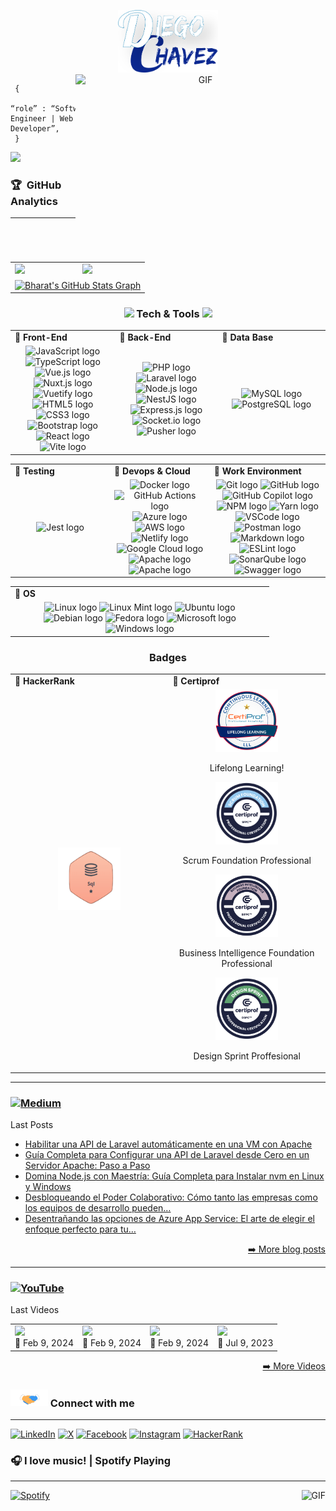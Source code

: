 <p align="center">
    <a href="https://diegochavez-dc.com" target="_blank">
        <img src="img/logos/DC.jpg" with="100" height="100" />
    </a>
    <img align="right" top="500" height="300" width="400" alt="GIF" src="https://media.giphy.com/media/v1.Y2lkPTc5MGI3NjExaDZxZGt6bnZuOGxmcjd3YmlqOG42ZjRoNWw3c2Q3MWxnYnJqaXY4cSZlcD12MV9pbnRlcm5hbF9naWZfYnlfaWQmY3Q9Zw/qgQUggAC3Pfv687qPC/giphy.gif">
</p>

```shell
 {
   “role” : “Software Engineer | Web Developer”,
 }
```

[![](https://visitcount.itsvg.in/api?id=Diego-18&label=Profile%20Views&color=1&icon=5&pretty=true)](https://visitcount.itsvg.in)

### 🏆 &nbsp;GitHub Analytics

---

<table align="center">
  <tr>
    <td valign="top">
        <a href="https://github.com/ryo-ma/github-profile-trophy">
            <img height="190em" src="https://github-readme-stats-eight-theta.vercel.app/api?username=Diego-18&show_icons=true&theme=algolia&include_all_commits=true&count_private=true"/>
            <!-- <img src="https://github-profile-trophy.vercel.app/?username=Diego-18&show_icons=true&count_private=true" alt="Diego-18" /> -->
        </a>
    </td>
    <td valign="top">
        <a href="https://github.com/ryo-ma/github-profile-trophy">
            <img height="190em" src="https://github-readme-stats-eight-theta.vercel.app/api/top-langs/?username=Diego-18&layout=compact&langs_count=8&theme=algolia&include_all_commits=true&count_private=true"/>
            <!-- <img src="https://github-readme-stats.vercel.app/api/top-langs?username=Diego-18&show_icons=true&locale=en&count_private=true" alt="Diego-18" /> -->
        </a>
    </td>
  </tr>
    <tr>
        <td colspan="2" valign="top" align="center">
          <a href="https://github.com/Diego-18/Diego-18">
  <img align="center" src="https://github-profile-summary-cards.vercel.app/api/cards/profile-details?username=Diego-18&theme=algolia&hide_border=true&include_all_commits=true&count_private=true)](https://github.com/Diego-18" alt="Bharat's GitHub Stats Graph"/>
</a>
      </td>
    </tr>
</table>

<h3 align="center">
 <img src="https://github.com/devlancer-lucas/devlancer-lucas/blob/main/code.gif" height="20"/>
 Tech & Tools
 <img src="https://github.com/devlancer-lucas/devlancer-lucas/blob/main/code.gif" height="20"/>
</h3>

<div align="center" style="witdh:100%">
 <table>
  <tr>
   <td valign="center" width="100px"><b>📌 Front-End<b></td>
   <td valign="center" width="100px"><b>📌 Back-End<b></td>
   <td valign="center" width="100px"><b>📌 Data Base<b></td>
  </tr>
  <tr>
   <td valign="center" align="center" width="400px">
        <img src="https://img.shields.io/badge/Javascript-282C34?logo=javascript&logoColor=F7DF1E" alt="JavaScript logo" title="JavaScript" height="30" />
        <img src="https://img.shields.io/badge/Typescript-282C34?logo=typescript&logoColor=007ACC" alt="TypeScript logo" title="TypeScript" height="30" />
        <img src="https://img.shields.io/badge/Vue-282C34?logo=vue.js&logoColor=4FC08D" alt="Vue.js logo" title="Vue.js" height="30" />
        <img src="https://img.shields.io/badge/Nuxt.js-282C34?logo=nuxt.js&logoColor=00DC82" alt="Nuxt.js logo" title="Nuxt.js" height="30" />
        <img src="https://img.shields.io/badge/Vuetify-282C34?logo=vuetify&logoColor=AEDDFF" alt="Vuetify logo" title="Vuetify" height="30" />
        <img src="https://img.shields.io/badge/HTML-282C34?logo=html5&logoColor=E34F26" alt="HTML5 logo" title="HTML5" height="30" />
        <img src="https://img.shields.io/badge/CSS-282C34?logo=css3&logoColor=1572B6" alt="CSS3 logo" title="CSS3" height="30" />
        <img src="https://img.shields.io/badge/Bootstrap-282C34?logo=bootstrap&logoColor=563D7C" alt="Bootstrap logo" title="Bootstrap" height="30" />
        <img src="https://img.shields.io/badge/React-282C34?logo=react&logoColor=61DAFB" alt="React logo" title="React" height="30" />
        <img src="https://img.shields.io/badge/Vite-282C34?logo=vite&logoColor=646CFF" alt="Vite logo" title="Vite" height="30" />
   </td>
   <td valign="center" align="center" width="400px">
        <img src="https://img.shields.io/badge/php-282C34?logo=php&logoColor=777BB4" alt="PHP logo" title="PHP" height="30" />
        <img src="https://img.shields.io/badge/Laravel-282C34?logo=laravel&logoColor=FF2D20" alt="Laravel logo" title="Laravel" height="30" />
        <img src="https://img.shields.io/badge/Node.js-282C34?logo=node.js&logoColor=6DA55F" alt="Node.js logo" title="Node.js" height="30" />
        <img src="https://img.shields.io/badge/Nestjs-282C34?logo=nestjs&logoColor=E0234E" alt="NestJS logo" title="NestJS" height="30" />
        <img src="https://img.shields.io/badge/Express.js-282C34?logo=express&logoColor=61DAFB" alt="Express.js logo" title="Express.js" height="30" />
        <img src="https://img.shields.io/badge/Socket.io-282C34?logo=socket.io&logoColor=FFFFFF" alt="Socket.io logo" title="Socket.io" height="30" />
        <img src="https://img.shields.io/badge/Pusher-282C34?logo=pusher&logoColor=300D4F" alt="Pusher logo" title="Pusher" height="30" />
   </td>
   <td valign="center" align="center" width="400px">
        <img src="https://img.shields.io/badge/MySQL-282C34?logo=mysql&logoColor=fff" alt="MySQL logo" title="MySQL" height="30" />
        <img src="https://img.shields.io/badge/Postgres-282C34?logo=postgresql&logoColor=fff" alt="PostgreSQL logo" title="PostgreSQL" height="30" />
   </td>
  </tr>
 </table/>

 <table>
  <tr>
   <td valign="center" width="100px"><b>📌 Testing<b></td>
   <td valign="center" width="100px"><b>📌 Devops & Cloud<b></td>
   <td valign="center" width="100px"><b>📌 Work Environment<b></td>
  </tr>
  <tr>
   <td valign="center" align="center" width="400px">
       <img src="https://img.shields.io/badge/Jest-282C34?logo=jest&logoColor=C21325" alt="Jest logo" title="Jest" height="30" />
   </td>
   <td valign="center" align="center" width="400px">
        <img src="https://img.shields.io/badge/Docker-282C34?logo=docker&logoColor=0db7ed" alt="Docker logo" title="Docker" height="30" />
        <img src="https://img.shields.io/badge/Github%20actions-282C34?logo=githubactions&logoColor=2671E5" alt="GitHub Actions logo" title="GitHub Actions" height="30" />
        <img src="https://custom-icon-badges.demolab.com/badge/Microsoft%20Azure-282C34?logo=msazure&logoColor=white" alt="Azure logo" title="Azure" height="30" />
        <img src="https://img.shields.io/badge/AWS-282C34?logo=amazon-web-services&logoColor=fff" alt="AWS logo" title="AWS" height="30" />
        <img src="https://img.shields.io/badge/Netlify-282C34?logo=netlify&logoColor=00C7B7" alt="Netlify logo" title="Netlify" height="30" />
        <img src="https://img.shields.io/badge/GoogleCloud-282C34?logo=google-cloud&logoColor=4285F4" alt="Google Cloud logo" title="Google Cloud" height="30" />
        <img src="https://img.shields.io/badge/Apache-282C34?logo=apache&logoColor=D42029" alt="Apache logo" title="Apache" height="30" />
        <img src="https://img.shields.io/badge/Cloudflare-282C34?logo=Cloudflare&logoColor=white" alt="Apache logo" title="Apache" height="30" />
   </td>
   <td valign="center" align="center" width="400px">
        <img src="https://img.shields.io/badge/Git-282C34?logo=git&logoColor=F05033" alt="Git logo" title="Git" height="30" />
        <img src="https://img.shields.io/badge/Github-282C34?logo=github&logoColor=fff" alt="GitHub logo" title="GitHub" height="30" />
        <img src="https://img.shields.io/badge/Copilot-282C34?logo=githubcopilot&logoColor=white" alt="GitHub Copilot logo" title="GitHub Copilot" height="30" />
        <img src="https://img.shields.io/badge/NPM-282C34?logo=npm&logoColor=fff" alt="NPM logo" title="NPM" height="30" />
        <img src="https://img.shields.io/badge/Yarn-282C34?logo=yarn&logoColor=2C8EBB" alt="Yarn logo" title="Yarn" height="30" />
        <img src="https://custom-icon-badges.demolab.com/badge/Visual%20Studio%20Code-282C34.svg?logo=vsc&logoColor=fff" alt="VSCode logo" title="VSCode" height="30" />
        <img src="https://img.shields.io/badge/Postman-282C34?logo=postman&logoColor=FF6C37" alt="Postman logo" title="Postman" height="30" />
        <img src="https://img.shields.io/badge/Markdown-282C34?logo=markdown&logoColor=fff" alt="Markdown logo" title="Markdown" height="30" />
        <img src="https://img.shields.io/badge/ESLint-282C34?logo=eslint&logoColor=fff" alt="ESLint logo" title="ESLint" height="30" />
        <img src="https://img.shields.io/badge/SonarQube-282C34?logo=sonarqube&logoColor=4E9BCD" alt="SonarQube logo" title="SonarQube" height="30" />
        <img src="https://img.shields.io/badge/Swagger-282C34?logo=swagger&logoColor=white" alt="Swagger logo" title="Swagger" height="30" />
   </td>
  </tr>
 </table/>

  <table>
  <tr>
   <td valign="center" width="100px"><b>📌 OS<b></td>
  </tr>
  <tr>
   <td valign="center" align="center" width="400px">
        <img src="https://img.shields.io/badge/Linux-282C34?logo=linux&logoColor=FCC624" alt="Linux logo" title="Linux" height="30" />
        <img src="https://img.shields.io/badge/Linux%20Mint-282C34?logo=linux-mint&logoColor=87CF3E" alt="Linux Mint logo" title="Linux Mint" height="30" />
        <img src="https://img.shields.io/badge/Ubuntu-282C34?logo=ubuntu&logoColor=E95420" alt="Ubuntu logo" title="Ubuntu" height="30" />
        <img src="https://img.shields.io/badge/Debian-282C34?logo=debian&logoColor=D70A53" alt="Debian logo" title="Debian" height="30" />
        <img src="https://img.shields.io/badge/Fedora-282C34?logo=fedora&logoColor=294172" alt="Fedora logo" title="Fedora" height="30" />
        <img src="https://custom-icon-badges.demolab.com/badge/Microsoft-282C34?logo=windows11&logoColor=white" alt="Microsoft logo" title="Microsoft" height="30" />
        <img src="https://custom-icon-badges.demolab.com/badge/Windows-282C34?logo=windows11&logoColor=white" alt="Windows logo" title="Windows" height="30" />
   </td>
  </tr>
 </table/>
</div/>

<h3 align="center">
 <!-- <img src="./img/badges/certificate_badge.svg" height="5"/> -->
 Badges
</h3>

<div align="center" style="witdh:100%">
    <table>
  <tr>
   <td valign="center" width="100px"><b>📌 HackerRank<b></td>
   <td valign="center" width="100px"><b>📌 Certiprof<b></td>
  <tr>
   <td valign="center" align="center" width="400px">
       <img src="./img/badges/Badges.png" alt="sql" title="sql-hr" height="100" width="100" />
   </td>
   <td valign="center" align="center" width="400px">
      <div>
        <img src="./img/badges/CertiProf-Badge-LLL.png" alt="lifelong-learning" title="lifelong-learning" height="100" width="100" />
        <p>Lifelong Learning!</p>
      </div>
      <div>
        <img src="./img/badges/CertiProf-Badge-SFPC.png" alt="scrum-foundation" title="scrum-foundation" height="100" width="100" />
        <p>Scrum Foundation Professional</p>
      </div>
      <div>
        <img src="./img/badges/CertiProf-Badge-BIFPC.png" alt="bi-foundation" title="bi-foundation" height="100" width="100" />
        <p>Business Intelligence Foundation Professional</p>
      </div>
      <div>
        <img src="./img/badges/CertiProf-Badge-DSPC.png" alt="ds-foundation" title="ds-foundation" height="100" width="100" />
        <p>Design Sprint Proffesional</p>
      </div>
    </td>
  </tr>
 </table/>
</div>

---

### [![Medium](https://img.shields.io/badge/Medium-12100E?style=for-the-badge&logo=medium&logoColor=white)][medium]

Last Posts

<!-- BLOG-POST-LIST:START -->
- [Habilitar una API de Laravel automáticamente en una VM  con Apache](https://diegochavez-dc.medium.com/habilitar-una-api-de-laravel-autom%C3%A1ticamente-en-una-vm-con-apache-bf74a18748d7?source=rss-76dafd37da4d------2)
- [Guía Completa para Configurar una API de Laravel desde Cero en un Servidor Apache: Paso a Paso](https://diegochavez-dc.medium.com/gu%C3%ADa-completa-para-configurar-una-api-de-laravel-desde-cero-en-un-servidor-apache-paso-a-paso-60298e89b8e5?source=rss-76dafd37da4d------2)
- [Domina Node.js con Maestría: Guía Completa para Instalar nvm en Linux y Windows](https://diegochavez-dc.medium.com/domina-node-js-con-maestr%C3%ADa-gu%C3%ADa-completa-para-instalar-nvm-en-linux-y-windows-f0d476c382f8?source=rss-76dafd37da4d------2)
- [Desbloqueando el Poder Colaborativo: Cómo tanto las empresas como los equipos de desarrollo pueden…](https://diegochavez-dc.medium.com/desbloqueando-el-poder-colaborativo-c%C3%B3mo-tanto-las-empresas-como-los-equipos-de-desarrollo-pueden-dc4874f7d402?source=rss-76dafd37da4d------2)
- [Desentrañando las opciones de Azure App Service: El arte de elegir el enfoque perfecto para tu…](https://diegochavez-dc.medium.com/desentra%C3%B1ando-las-opciones-de-azure-app-service-el-arte-de-elegir-el-enfoque-perfecto-para-tu-11a325a1eb10?source=rss-76dafd37da4d------2)
<!-- BLOG-POST-LIST:END -->

<p align="right"><a href="https://diegochavez-dc.medium.com">➡️ More blog posts</a></p>

---

### [![YouTube](https://img.shields.io/badge/YouTube-%23FF0000.svg?style=for-the-badge&logo=YouTube&logoColor=white)][youtube]

Last Videos

<table>
    <tr>
        <!-- YT:START --><td> <a href="https://www.youtube.com/watch?v=f57iIs9BJ8A"> <img src="https://i.ytimg.com/vi/f57iIs9BJ8A/mqdefault.jpg"> </a> <br/> 📅​ Feb 9, 2024 </td><td> <a href="https://www.youtube.com/watch?v=t8CEl7q4ImY"> <img src="https://i.ytimg.com/vi/t8CEl7q4ImY/mqdefault.jpg"> </a> <br/> 📅​ Feb 9, 2024 </td><td> <a href="https://www.youtube.com/watch?v=TauN2kRRSCA"> <img src="https://i.ytimg.com/vi/TauN2kRRSCA/mqdefault.jpg"> </a> <br/> 📅​ Feb 9, 2024 </td><td> <a href="https://www.youtube.com/watch?v=_2vYJZ-hGyA"> <img src="https://i.ytimg.com/vi/_2vYJZ-hGyA/mqdefault.jpg"> </a> <br/> 📅​ Jul 9, 2023 </td><!-- YT:END -->
    </tr>
</table>

<!-- LINKEDIN:START -->

<!-- LINKEDIN:END -->

<!-- [<img src="https://img.shields.io/badge/-Subscribe-red?style=for-the-badge&logo=youtube&logoColor=white"/>](https://www.youtube.com/c/DevProTips?sub_confirmation=1) -->

<p align="right"><a href="https://www.youtube.com/channel/UCmEibejCVRl39zJyjsWlXdA">➡️ More Videos</a></p>

### <img src="https://github.com/0xAbdulKhalid/0xAbdulKhalid/raw/main/assets/mdImages/handshake.gif" width ="60"> Connect with me

---

[![LinkedIn](https://img.shields.io/badge/LinkedIn-%230077B5.svg?style=for-the-badge&logo=LinkedIn&logoColor=white)][linkedin]
[![X](https://img.shields.io/badge/X-black.svg?style=for-the-badge&logo=X&logoColor=white)][twitter]
[![Facebook](https://img.shields.io/badge/Facebook-%231877F2.svg?style=for-the-badge&logo=Facebook&logoColor=white)][facebook]
[![Instagram](https://img.shields.io/badge/Instagram-%23E4405F.svg?style=for-the-badge&logo=Instagram&logoColor=white)][instagram]
[![HackerRank](https://img.shields.io/badge/-Hackerrank-2EC866?style=for-the-badge&logo=HackerRank&logoColor=white)][hackerrank]

<!-- [![TikTok](https://img.shields.io/badge/TikTok-%23000000.svg?style=for-the-badge&logo=TikTok&logoColor=white)][tiktok] -->

### 🎧​ I love music! | Spotify Playing
---

<img align="right" alt="GIF" height="170px" src="https://media.giphy.com/media/J5B1Y8QZnzXXbLQIBu/giphy.gif" />

[![Spotify](https://spotify-now-playing-weld.vercel.app/api/spotify)]()

[medium]: https://diegochavez-dc.medium.com
[linkedin]: https://www.linkedin.com/in/diego-jose-chavez-chirinos-9a7034a6
[twitter]: https://twitter.com/diego_chavez_dc
[facebook]: https://www.facebook.com/d.j.c.c.20
[instagram]: https://www.instagram.com/diego.chavez.dc
[hackerrank]: https://www.hackerrank.com/ingdiegochavez18
[youtube]: https://www.youtube.com/channel/UCmEibejCVRl39zJyjsWlXdA

<!--    Technologies     -->
